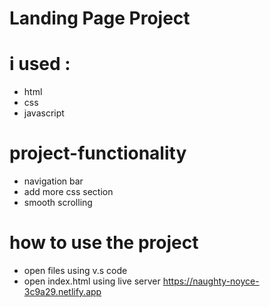 # Landing Page Project



# i used :
- html
- css
- javascript

# project-functionality 
- navigation bar
- add more css section
- smooth scrolling
# how to use the project
- open files using v.s code
- open index.html using live server
https://naughty-noyce-3c9a29.netlify.app
